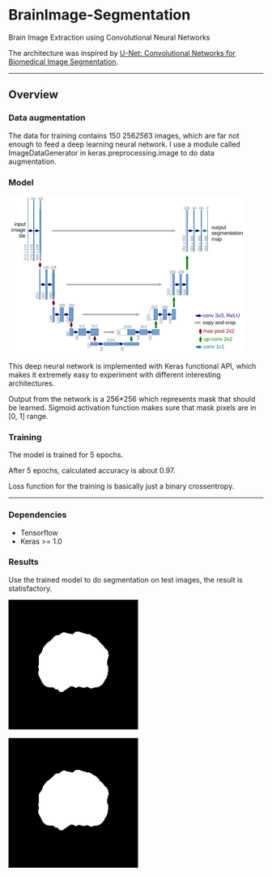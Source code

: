 # BrainImage-Segmentation
Brain Image Extraction using Convolutional Neural Networks

The architecture was inspired by [U-Net: Convolutional Networks for Biomedical Image Segmentation](http://lmb.informatik.uni-freiburg.de/people/ronneber/u-net/).

---

## Overview

### Data augmentation

The data for training contains 150 256*256*3 images, which are far not enough to feed a deep learning neural network. I use a module called ImageDataGenerator in keras.preprocessing.image to do data augmentation.



### Model

![img/u-net-architecture.png](img/u-net-architecture.png)

This deep neural network is implemented with Keras functional API, which makes it extremely easy to experiment with different interesting architectures.

Output from the network is a 256*256 which represents mask that should be learned. Sigmoid activation function
makes sure that mask pixels are in \[0, 1\] range.

### Training

The model is trained for 5 epochs.

After 5 epochs, calculated accuracy is about 0.97.

Loss function for the training is basically just a binary crossentropy.


---


### Dependencies

* Tensorflow
* Keras >= 1.0


### Results

Use the trained model to do segmentation on test images, the result is statisfactory.

![img/29.png](img/29.png)

![img/29.png](img/29_predict.png)



